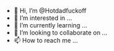 - 👋 Hi, I’m @Hotdadfuckoff
- 👀 I’m interested in ...
- 🌱 I’m currently learning ...
- 💞️ I’m looking to collaborate on ...
- 📫 How to reach me ...

<!---
Hotdadfuckoff/Hotdadfuckoff is a ✨ special ✨ repository because its `README.md` (this file) appears on your GitHub profile.
You can click the Preview link to take a look at your changes.
--->
